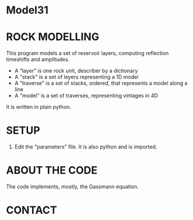 # Model31

ROCK MODELLING
==============

This program models a set of reservoir layers, computing reflection timeshifts and amplitudes.
 - A "layer" is one rock unit, describer by a dictionary
 - A "stack" is a set of leyers representing a 1D model
 - A "traverse" is a set of stacks, ordered, that represents a model along a line
 - A "model" is a set of traverses, representing vintages in 4D

 It is written in plain python.


SETUP
=====

 1. Edit the "parameters" file. It is also python and is imported.


ABOUT THE CODE
==============

The code implements, mostly, the Gassmann equation.


CONTACT
=======
